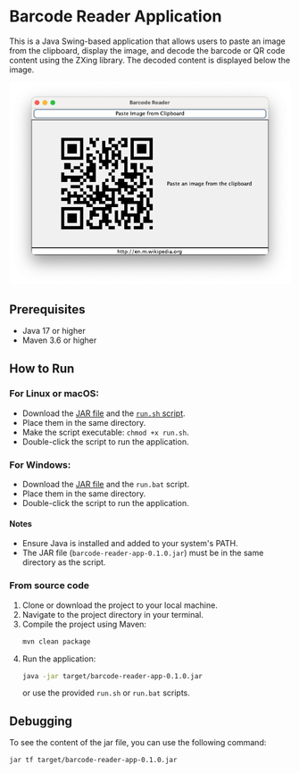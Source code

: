 # Barcode Reader Application

This is a Java Swing-based application that allows users to paste an image from the clipboard, display the image, and decode the barcode or QR code content using the ZXing library. The decoded content is displayed below the image.

![Barcode Reader Screenshot](example-with-qr-code.png)

## Prerequisites

- Java 17 or higher
- Maven 3.6 or higher

## How to Run

### For Linux or macOS:
   - Download the [JAR file](https://github.com/wehnerm/barcode-reader-app-swing-gui/releases/download/0.1.0/barcode-reader-app-0.1.0.jar) and the [`run.sh` script]().
   - Place them in the same directory.
   - Make the script executable: `chmod +x run.sh`.
   - Double-click the script to run the application.

### For Windows:
   - Download the [JAR file](https://github.com/wehnerm/barcode-reader-app-swing-gui/releases/download/0.1.0/barcode-reader-app-0.1.0.jar) and the `run.bat` script.
   - Place them in the same directory.
   - Double-click the script to run the application.

#### Notes
   - Ensure Java is installed and added to your system's PATH.
   - The JAR file (`barcode-reader-app-0.1.0.jar`) must be in the same directory as the script.

### From source code

1. Clone or download the project to your local machine.
2. Navigate to the project directory in your terminal.
3. Compile the project using Maven:
   ```bash
   mvn clean package
    ```
4. Run the application:
   ```bash
   java -jar target/barcode-reader-app-0.1.0.jar
    ```
   or use the provided `run.sh` or `run.bat` scripts.
   
## Debugging

To see the content of the jar file, you can use the following command:
```bash
jar tf target/barcode-reader-app-0.1.0.jar
```